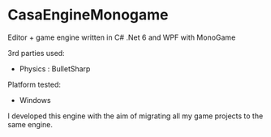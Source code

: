 # CasaEngineMonogame
Editor + game engine written in C# .Net 6 and WPF with MonoGame

3rd parties used:
* Physics : BulletSharp

Platform tested:
* Windows

I developed this engine with the aim of migrating all my game projects to the same engine.
